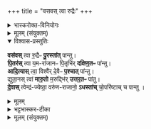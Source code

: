 +++
title = "वसवस् त्वा रुद्रैः"
+++

<details><summary>भास्करोक्त-विनियोगः</summary>

8सञ्चितमग्रिं आज्येन प्रोक्षति - वसवस्त्वेत्यादिभिः ॥
</details>

<details><summary>मूलम् (संयुक्तम्)</summary>

वस॑वस्त्वा रु॒द्रैᳶ पु॒रस्ता॑त्पान्तु पि॒तर॑स्त्वा य॒मरा॑जानᳶ पि॒तृभि॑र्दक्षिण॒तᳶ पा॑न्त्वादि॒त्यास्त्वा॒ विश्वै॑र्दे॒वैᳶ प॒श्चात्पा॑न्तु द्युता॒नस्त्वा॑ मारु॒तो म॒रुद्भि॑रुत्तर॒तᳶ पा॑तु [40]  
दे॒वास्त्वेन्द्र॑ज्येष्ठा॒ वरु॑णराजानो॒ऽधस्ता॑च्चो॒परि॑ष्टाच्च पान्तु॒
</details>

<details open><summary>विश्वास-प्रस्तुतिः</summary>

**वस॑वस्** त्वा रु॒द्रैᳶ **पु॒रस्ता॑त्** पान्तु।  
**पि॒तर॑स्** त्वा य॒म-रा॑जानᳶ पि॒तृभि॑र् **दक्षिण॒तᳶ** पा॑न्तु।  
**आदि॒त्यास्** त्वा॒ विश्वै॑र् दे॒वैᳶ **प॒श्चात्** पा॑न्तु।  
द्युता॒नस् त्वा॑ **मारु॒तो** म॒रुद्भि॑र् **उत्तर॒तᳶ** पा॑तु।  
**दे॒वास्** त्वेन्द्र॑-ज्येष्ठा॒ वरु॑ण-राजानो॒ **ऽधस्ता॑च्** चो॒परि॑ष्टाच् च पान्तु ।
</details>



<details><summary>मूलम्</summary>

वस॑वस् त्वा रु॒द्रैᳶ पु॒रस्ता॑त् पान्तु ,  
पि॒तर॑स् त्वा य॒मरा॑जानᳶ पि॒तृभि॑र् दक्षिण॒तᳶ पा॑न्तु + आदि॒त्यास् त्वा॒ विश्वै॑र्दे॒वैᳶ प॒श्चात् पा॑न्तु ,  
द्युता॒नस् त्वा॑ मारु॒तो म॒रुद्भि॑रुत्तर॒तᳶ पा॑तु ,  
दे॒वास् त्वेन्द्र॑ज्येष्ठा॒ वरु॑णराजानो॒ ऽधस्ता॑च् चो॒परि॑ष्टाच् च पान्तु ।
</details>

<details><summary>भट्टभास्कर-टीका</summary>

त्वामेवमेतैस्सह पान्त्विति ॥
</details>

<details><summary>मूलम् (संयुक्तम्)</summary>

न वा ए॒तेन॑ पू॒तो न मेध्यो॒ न प्रोक्षि॑तो॒ यदे॑न॒मत॑ᳶ प्रा॒चीन॑म्प्रो॒क्षति॒ यथ्सञ्चि॑त॒माज्ये॑न प्रो॒क्षति॒ तेन॑ पू॒तस्तेन॒ मेध्य॒स्तेन॒ प्रोक्षि॑तः ॥ [41]
</details>
